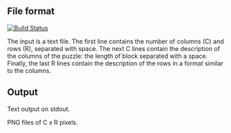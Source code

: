 ## File format

[![Build Status](https://travis-ci.org/richelbilderbeek/nonogram.svg?branch=master)](https://travis-ci.org/richelbilderbeek/nonogram)

The input is a text file. The first line contains the number of columns (C) and rows (R), separated with space. The next C lines contain the description of the columns of the puzzle: the length of block separated with a space. Finally, the last R lines contain the description of the rows in a format similar to the columns.

## Output

Text output on stdout.

PNG files of C x R pixels.
